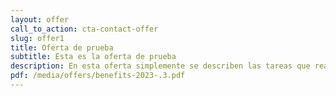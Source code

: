 ```yaml
---
layout: offer
call_to_action: cta-contact-offer
slug: offer1
title: Oferta de prueba
subtitle: Esta es la oferta de prueba
description: En esta oferta simplemente se describen las tareas que realizará el empleado...
pdf: /media/offers/benefits-2023-.3.pdf
---
```

